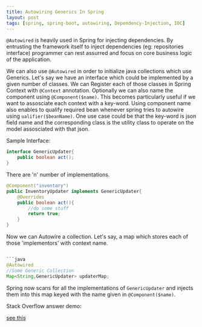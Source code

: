 ```yaml
---
title: Autowiring Generics In Spring
layout: post
tags: [spring, spring-boot, autowiring, Dependency-Injection, IOC]
---
```

`@Autowired` is heavily used in Spring for injecting dependencies. By entrusting the framework itself to inject dependencies (eg: repositories interface) programmer can rest assurred and focus on core business logic of the application.

We can also use `@Autowired` in order to initialize java collections which use Generics. Let's say we have an interface which could be implemented by a given number of classes. We can Register each of those classes in Spring Context with `@Context` annotation. Optionally we can also name the component using `@Component($name)`. This becomes particularly useful if we want to assosciate each context with a key-word. Using component name also enables to qualify required bean whenever spring tries to autowire using `ualifier($beanName)`. One use case could be that the key-word is json field name and the corresponding class is the utility class to operate on the model assosciated with that json.

Sample Interface:
```java
interface GenericUpdater{
    public boolean act();
}
```

There are 'n' number of implementations.
```java
@Component("inventory")
public InventoryUpdater implements GenericUpdater{
    @Overrides
    public boolean act(){
        //do some stuff
        return true;
    }
}
```

Now we can Autowire a collection. Let's say, a map which stores each of those 'implementors' with context name.
```java

```java
@Autowired
//Some Generic Collection
Map<String,GenericUpdater> updaterMap;
```

Spring now scans for all the implementations of `GenericUpdater` and injects them into this map keyed with the name given in `@Component($name)`.


Stack Overflow answer demo:


[see this](https://stackoverflow.com/a/50481837/4589003)